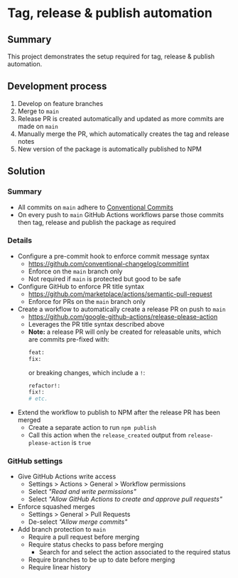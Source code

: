 # Tag, release & publish automation

## Summary

This project demonstrates the setup required for tag, release & publish automation.

## Development process

1. Develop on feature branches
2. Merge to `main`
3. Release PR is created automatically and updated as more commits are made on `main`
4. Manually merge the PR, which automatically creates the tag and release notes
5. New version of the package is automatically published to NPM

## Solution

### Summary

- All commits on `main` adhere to [Conventional Commits](https://www.conventionalcommits.org/en/v1.0.0/)
- On every push to `main` GitHub Actions workflows parse those commits then tag, release and publish the package as required

### Details

- Configure a pre-commit hook to enforce commit message syntax
  - https://github.com/conventional-changelog/commitlint
  - Enforce on the `main` branch only
  - Not required if `main` is protected but good to be safe
- Configure GitHub to enforce PR title syntax
  - https://github.com/marketplace/actions/semantic-pull-request
  - Enforce for PRs on the `main` branch only
- Create a workflow to automatically create a release PR on push to `main`
  - https://github.com/google-github-actions/release-please-action
  - Leverages the PR title syntax described above
  - **Note:** a release PR will only be created for releasable units, which are commits pre-fixed with:
    ```sh
    feat:
    fix:
    ```
    or breaking changes, which include a `!`:
    ```bash
    refactor!:
    fix!:
    # etc.
    ```
- Extend the workflow to publish to NPM after the release PR has been merged
  - Create a separate action to run `npm publish`
  - Call this action when the `release_created` output from `release-please-action` is `true`

### GitHub settings

- Give GitHub Actions write access
  - Settings > Actions > General > Workflow permissions
  - Select _"Read and write permissions"_
  - Select _"Allow GitHub Actions to create and approve pull requests"_
- Enforce squashed merges
  - Settings > General > Pull Requests
  - De-select _"Allow merge commits"_
- Add branch protection to `main`
  - Require a pull request before merging
  - Require status checks to pass before merging
    - Search for and select the action associated to the required status
  - Require branches to be up to date before merging
  - Require linear history
